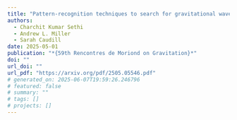 ```yaml
---
title: "Pattern-recognition techniques to search for gravitational waves from inspiraling, dark-dressed primordial black holes"
authors:
  - Charchit Kumar Sethi
  - Andrew L. Miller
  - Sarah Caudill
date: 2025-05-01
publication: "*{59th Rencontres de Moriond on Gravitation}*"
doi: ""
url_doi: ""
url_pdf: "https://arxiv.org/pdf/2505.05546.pdf"
# generated_on: 2025-06-07T19:59:26.246796
# featured: false
# summary: ""
# tags: []
# projects: []
---
```

